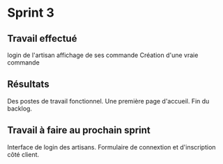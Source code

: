 # Sprint 3

## Travail effectué
login de l'artisan
affichage de ses commande 
Création d'une vraie commande

## Résultats
Des postes de travail fonctionnel.
Une première page d'accueil.
Fin du backlog.

## Travail à faire au prochain sprint
Interface de login des artisans.
Formulaire de connextion et d'inscription côté client.
